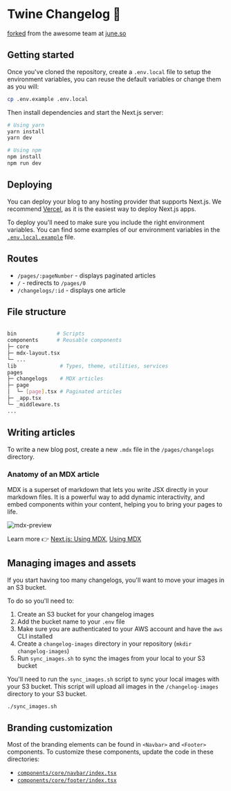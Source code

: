 # Twine Changelog 🚀

[forked](https://github.com/juneHQ/changelog/fork) from the awesome team at [june.so]([june.so](https://changelog.june.so/))

## Getting started


Once you've cloned the repository, create a `.env.local` file to setup the environment variables, you can reuse the default variables or change them as you will:

```bash
cp .env.example .env.local
```

Then install dependencies and start the Next.js server:

```bash
# Using yarn
yarn install
yarn dev

# Using npm
npm install
npm run dev
```

## Deploying

You can deploy your blog to any hosting provider that supports Next.js. We recommend [Vercel](https://vercel.com), as it is the easiest way to deploy Next.js apps.

To deploy you'll need to make sure you include the right environment variables. You can find some examples of our environment variables in the [`.env.local.example`](https://github.com/juneHQ/changelog/tree/master/.env.example) file.

## Routes

- `/pages/:pageNumber` - displays paginated articles
- `/` - redirects to `/pages/0`
- `/changelogs/:id` - displays one article

## File structure

```bash

bin             # Scripts
components      # Reusable components
├─ core
├─ mdx-layout.tsx
└─ ...
lib              # Types, theme, utilities, services
pages
├─ changelogs    # MDX articles
├─ page
│  └─ [page].tsx # Paginated articles
├─ _app.tsx
└─ _middleware.ts
...
```

## Writing articles

To write a new blog post, create a new `.mdx` file in the `/pages/changelogs` directory.

### Anatomy of an MDX article

MDX is a superset of markdown that lets you write JSX directly in your markdown files. It is a powerful way to add dynamic interactivity, and embed components within your content, helping you to bring your pages to life.

![mdx-preview](https://github.com/danieljune/changelog/assets/104089773/83a35930-8f4e-4c3d-a077-afcd8251af0b)

Learn more 👉 [Next.js: Using MDX](https://nextjs.org/docs/advanced-features/using-mdx), [Using MDX](https://mdxjs.com/docs/using-mdx/)

## Managing images and assets

If you start having too many changelogs, you'll want to move your images in an S3 bucket.

To do so you'll need to:

1. Create an S3 bucket for your changelog images
2. Add the bucket name to your `.env` file
3. Make sure you are authenticated to your AWS account and have the `aws` CLI installed
4. Create a `changelog-images` directory in your repository (`mkdir changelog-images`)
5. Run `sync_images.sh` to sync the images from your local to your S3 bucket

You'll need to run the `sync_images.sh` script to sync your local images with your S3 bucket. This script will upload all images in the `/changelog-images` directory to your S3 bucket.

```bash
./sync_images.sh
```

## Branding customization

Most of the branding elements can be found in `<Navbar>` and `<Footer>` components. To customize these components, update the code in these directories:

- [`components/core/navbar/index.tsx`](https://github.com/juneHQ/changelog/tree/master/components/core/navbar)
- [`components/core/footer/index.tsx`](https://github.com/juneHQ/changelog/tree/master/components/core/footer)
